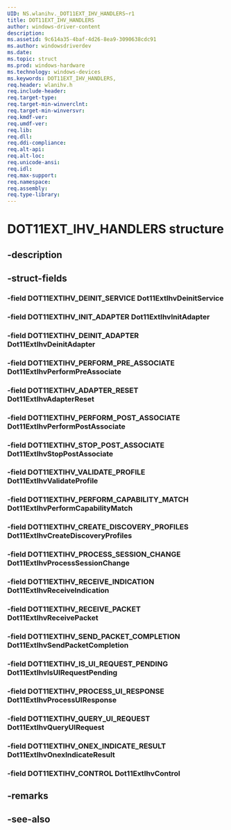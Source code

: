 ```yaml
---
UID: NS.wlanihv._DOT11EXT_IHV_HANDLERS~r1
title: DOT11EXT_IHV_HANDLERS
author: windows-driver-content
description: 
ms.assetid: 9c614a35-4baf-4d26-8ea9-3090638cdc91
ms.author: windowsdriverdev
ms.date: 
ms.topic: struct
ms.prod: windows-hardware
ms.technology: windows-devices
ms.keywords: DOT11EXT_IHV_HANDLERS, 
req.header: wlanihv.h
req.include-header:
req.target-type:
req.target-min-winverclnt:
req.target-min-winversvr:
req.kmdf-ver:
req.umdf-ver:
req.lib:
req.dll:
req.ddi-compliance:
req.alt-api:
req.alt-loc:
req.unicode-ansi:
req.idl:
req.max-support:
req.namespace:
req.assembly:
req.type-library:
---
```


# DOT11EXT_IHV_HANDLERS structure

## -description



## -struct-fields

### -field DOT11EXTIHV_DEINIT_SERVICE Dot11ExtIhvDeinitService			
 	
### -field DOT11EXTIHV_INIT_ADAPTER Dot11ExtIhvInitAdapter			
 	
### -field DOT11EXTIHV_DEINIT_ADAPTER Dot11ExtIhvDeinitAdapter			
 	
### -field DOT11EXTIHV_PERFORM_PRE_ASSOCIATE Dot11ExtIhvPerformPreAssociate			
 	
### -field DOT11EXTIHV_ADAPTER_RESET Dot11ExtIhvAdapterReset			
 	
### -field DOT11EXTIHV_PERFORM_POST_ASSOCIATE Dot11ExtIhvPerformPostAssociate			
 	
### -field DOT11EXTIHV_STOP_POST_ASSOCIATE Dot11ExtIhvStopPostAssociate			
 	
### -field DOT11EXTIHV_VALIDATE_PROFILE Dot11ExtIhvValidateProfile			
 	
### -field DOT11EXTIHV_PERFORM_CAPABILITY_MATCH Dot11ExtIhvPerformCapabilityMatch			
 	
### -field DOT11EXTIHV_CREATE_DISCOVERY_PROFILES Dot11ExtIhvCreateDiscoveryProfiles			
 	
### -field DOT11EXTIHV_PROCESS_SESSION_CHANGE Dot11ExtIhvProcessSessionChange			
 	
### -field DOT11EXTIHV_RECEIVE_INDICATION Dot11ExtIhvReceiveIndication			
 	
### -field DOT11EXTIHV_RECEIVE_PACKET Dot11ExtIhvReceivePacket			
 	
### -field DOT11EXTIHV_SEND_PACKET_COMPLETION Dot11ExtIhvSendPacketCompletion			
 	
### -field DOT11EXTIHV_IS_UI_REQUEST_PENDING Dot11ExtIhvIsUIRequestPending			
 	
### -field DOT11EXTIHV_PROCESS_UI_RESPONSE Dot11ExtIhvProcessUIResponse			
 	
### -field DOT11EXTIHV_QUERY_UI_REQUEST Dot11ExtIhvQueryUIRequest			
 	
### -field DOT11EXTIHV_ONEX_INDICATE_RESULT Dot11ExtIhvOnexIndicateResult			
 	
### -field DOT11EXTIHV_CONTROL Dot11ExtIhvControl			
 	
## -remarks

## -see-also